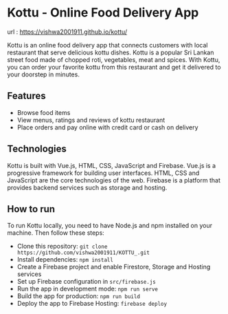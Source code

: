 # Kottu - Online Food Delivery App

url : https://vishwa2001911.github.io/kottu/

Kottu is an online food delivery app that connects customers with local restaurant that serve delicious kottu dishes. Kottu is a popular Sri Lankan street food made of chopped roti, vegetables, meat and spices. With Kottu, you can order your favorite kottu from this restaurant and get it delivered to your doorstep in minutes.

## Features

- Browse food items
- View menus, ratings and reviews of kottu restaurant
- Place orders and pay online with credit card or cash on delivery


## Technologies

Kottu is built with Vue.js, HTML, CSS, JavaScript and Firebase. Vue.js is a progressive framework for building user interfaces. HTML, CSS and JavaScript are the core technologies of the web. Firebase is a platform that provides backend services such as  storage and hosting.

## How to run

To run Kottu locally, you need to have Node.js and npm installed on your machine. Then follow these steps:

- Clone this repository: `git clone https://github.com/vishwa2001911/KOTTU_.git`
- Install dependencies: `npm install`
- Create a Firebase project and enable Firestore, Storage and Hosting services
- Set up Firebase configuration in `src/firebase.js`
- Run the app in development mode: `npm run serve`
- Build the app for production: `npm run build`
- Deploy the app to Firebase Hosting: `firebase deploy`

